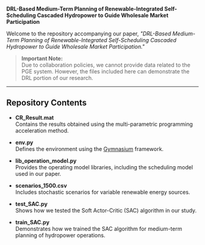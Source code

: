 **DRL-Based Medium-Term Planning of Renewable-Integrated Self-Scheduling Cascaded Hydropower to Guide Wholesale Market Participation**

Welcome to the repository accompanying our paper, *"DRL-Based Medium-Term Planning of Renewable-Integrated Self-Scheduling Cascaded Hydropower to Guide Wholesale Market Participation."*

> **Important Note:**  
> Due to collaboration policies, we cannot provide data related to the PGE system. However, the files included here can demonstrate the DRL portion of our research.

---

## Repository Contents

- **CR_Result.mat**  
  Contains the results obtained using the multi-parametric programming acceleration method.

- **env.py**  
  Defines the environment using the [Gymnasium](https://gymnasium.farama.org/) framework.

- **lib_operation_model.py**  
  Provides the operating model libraries, including the scheduling model used in our paper.

- **scenarios_1500.csv**  
  Includes stochastic scenarios for variable renewable energy sources.

- **test_SAC.py**  
  Shows how we tested the Soft Actor-Critic (SAC) algorithm in our study.

- **train_SAC.py**  
  Demonstrates how we trained the SAC algorithm for medium-term planning of hydropower operations.
